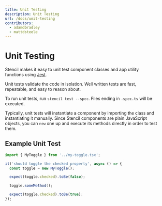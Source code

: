 ```yaml
---
title: Unit Testing
description: Unit Testing
url: /docs/unit-testing
contributors:
  - adamdbradley
  - mattdsteele
---
```


# Unit Testing

Stencil makes it easy to unit test component classes and app utility functions using [Jest](https://jestjs.io/).

Unit tests validate the code in isolation. Well written tests are fast, repeatable, and easy to reason about.

To run unit tests, run `stencil test --spec`. Files ending in `.spec.ts` will be executed.

Typically, unit tests will instantiate a component by importing the class and instantiating it manually.
Since Stencil components are plain JavaScript objects, you can `new` one up and execute its methods directly
in order to test them. 

## Example Unit Test

```typescript
import { MyToggle } from '../my-toggle.tsx';

it('should toggle the checked property', async () => {
  const toggle = new MyToggle();

  expect(toggle.checked).toBe(false);

  toggle.someMethod();

  expect(toggle.checked).toBe(true);
});
```
